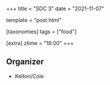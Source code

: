 +++
title = "SDC 3"
date = "2021-11-07"

template = "post.html"

[taxonomies]
tags = ["food"]

[extra]
ztime = "18:00"
+++

<!-- more -->

## Organizer
* Kelton/Cole

